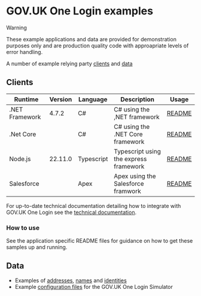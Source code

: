 # GOV.UK One Login examples

> [!WARNING]
> These example applications and data are provided for demonstration purposes only and are production quality code with approapriate levels of error handling.

A number of example relying party [clients](clients) and [data](data)


## Clients 

|Runtime|Version|Language|Description|Usage|
|-------|-|--------|-----------|-----|
| .NET Framework | 4.7.2 | C# | C# using the ,NET framework | [README](clients/dotnet/GovUkOneLogin.Examples.DotNetFrameworkConsoleApp/README.md) |
| .Net Core | | C# | C# using the .NET Core framework | [README](clients/dotnet/GovUkOneLogin.Examples.DotNetCore/README.md) |
| Node.js | 22.11.0 | Typescript | Typescript using the express framework| [README](clients/nodejs/README.md) |
| Salesforce | |  Apex | Apex using the Salesforce framwork |  [README](clients/Apex-SalesForce/README.md) |

For up-to-date technical documentation detailing how to integrate with GOV.UK One Login see the [technical documentation](https://docs.sign-in.service.gov.uk/).

### How to use

See the application specific README files for guidance on how to get these samples up and running.

## Data

- Examples of [addresses](data/addresses), [names](data/names) and [identities](data/identities)
- Example [configuration files](data/simulator-configuration) for the GOV.UK One Login Simulator

